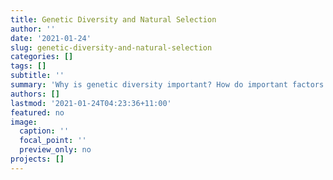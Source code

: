 ```yaml
---
title: Genetic Diversity and Natural Selection
author: ''
date: '2021-01-24'
slug: genetic-diversity-and-natural-selection
categories: []
tags: []
subtitle: ''
summary: 'Why is genetic diversity important? How do important factors in evolution (genetic drift, gene flow, mutation, natural selection) impact genetic diversity?'
authors: []
lastmod: '2021-01-24T04:23:36+11:00'
featured: no
image:
  caption: ''
  focal_point: ''
  preview_only: no
projects: []
---
```

